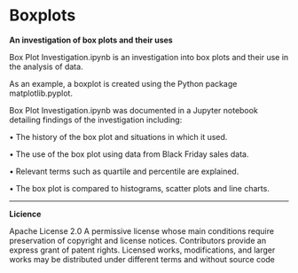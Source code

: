 # Boxplots

**An investigation of box plots and their uses**

Box Plot Investigation.ipynb is an investigation into box plots and their use in the analysis of data.

As an example, a boxplot is created using the Python package matplotlib.pyplot.

Box Plot Investigation.ipynb was documented in a Jupyter notebook detailing findings of the investigation including:

• The history of the box plot and situations in which it used.

• The use of the box plot using data from Black Friday sales data.

• Relevant terms such as quartile and percentile are explained.

• The box plot is compared to histograms, scatter plots and line charts.

--------------------------------------------------------------------------------------------------------------------------------------

**Licience**

Apache License 2.0 A permissive license whose main conditions require preservation of copyright and license notices. Contributors provide an express grant of patent rights. Licensed works, modifications, and larger works may be distributed under different terms and without source code
